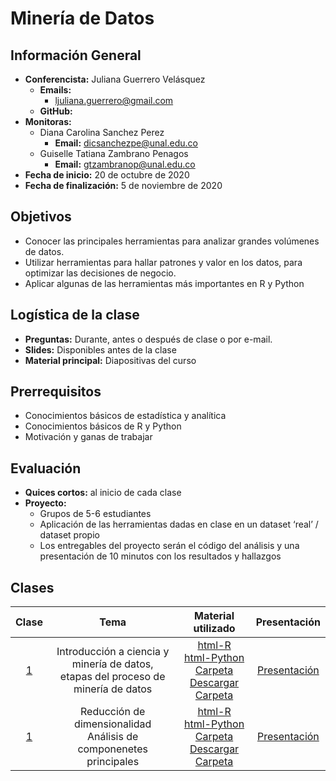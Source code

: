 # Minería de Datos

## Información General

-	**Conferencista:** Juliana Guerrero Velásquez
	-	**Emails:**
		- ljuliana.guerrero@gmail.com
	-	**GitHub:** 
- **Monitoras:**
  - Diana Carolina Sanchez Perez
    - **Email:** dicsanchezpe@unal.edu.co
  - Guiselle Tatiana Zambrano Penagos
    - **Email:** gtzambranop@unal.edu.co
- **Fecha de inicio:** 20 de octubre de 2020
- **Fecha de finalización:** 5 de noviembre de 2020

## Objetivos

- Conocer las principales herramientas para analizar grandes volúmenes de datos.
- Utilizar herramientas para hallar patrones y valor en los datos, para optimizar las decisiones de negocio.
- Aplicar algunas de las herramientas más importantes en R y Python

## Logística de la clase

- **Preguntas:** Durante, antes o después de clase o por e-mail.
- **Slides:** Disponibles antes de la clase
- **Material principal:** Diapositivas del curso

## Prerrequisitos

- Conocimientos básicos de estadística y analítica
- Conocimientos básicos de R y Python
- Motivación y ganas de trabajar

## Evaluación

- **Quices cortos:** al inicio de cada clase
- **Proyecto:**
  - Grupos de 5-6 estudiantes
  - Aplicación de las herramientas dadas en clase en un dataset ‘real’ /
  dataset propio
  - Los entregables del proyecto serán el código del análisis y una
  presentación de 10 minutos con los resultados y hallazgos

## Clases

|	Clase	|	Tema	| Material utilizado	| Presentación |
|	:--:	|	:--:	|	:--:	|	:--:	|
| [1](class_1/class_notes.md) | Introducción a ciencia y minería de datos, <br> etapas del proceso de minería de datos | [html-R](class_1/jupyter/traffic_accidents_r.html) <br> [html-Python](class_1/jupyter/traffic_accidents_python.html) <br> [Carpeta](https://github.com/gtzambranop/UN_2020_2/tree/develop/DCD/module_4/class_1/) <br> [Descargar Carpeta](https://minhaskamal.github.io/DownGit/#/home?url=https://github.com/gtzambranop/UN_2020_2/tree/develop/DCD/module_4/class_1/) | [Presentación](https://github.com/gtzambranop/UN_2020_2/blob/develop/DCD/module_4/class_1/original_files/presentation.pdf) |
| [1](class_2/class_notes.md) | Reducción de dimensionalidad <br> Análisis de componenetes principales| [html-R](class_2/jupyter/component_analysis_r.html) <br> [html-Python](class_2/jupyter/component_analysis_python.html) <br> [Carpeta](https://github.com/gtzambranop/UN_2020_2/tree/develop/DCD/module_4/class_2/) <br> [Descargar Carpeta](https://minhaskamal.github.io/DownGit/#/home?url=https://github.com/gtzambranop/UN_2020_2/tree/develop/DCD/module_4/class_2/) | [Presentación](https://github.com/gtzambranop/UN_2020_2/blob/develop/DCD/module_4/class_2/original_files/presentation.pdf) |